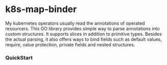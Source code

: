 # k8s-map-binder 
My kubernetes operators usually read the annotations of operated resourcers.
This GO library provides simple way to parse annotations into custom structures. 
It supports slices in addition to primitive types. Besides the actual parsing, 
it also offers ways to bind fields such as default values, require, 
value protection, private fields and nested structures.

### QuickStart

